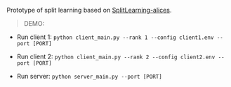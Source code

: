 Prototype of split learning based on [SplitLearning-alices](https://github.com/mlpotter/SplitLearning/tree/alices).

> DEMO:

* Run client 1:
```python client_main.py --rank 1 --config client1.env --port [PORT]```

* Run client 2:
```python client_main.py --rank 2 --config client2.env --port [PORT]```

* Run server:
```python server_main.py --port [PORT]```


